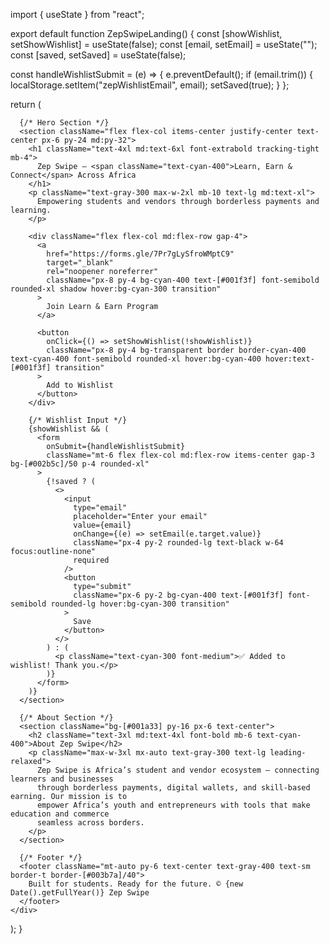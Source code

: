 import { useState } from "react";

export default function ZepSwipeLanding() {
  const [showWishlist, setShowWishlist] = useState(false);
  const [email, setEmail] = useState("");
  const [saved, setSaved] = useState(false);

  const handleWishlistSubmit = (e) => {
    e.preventDefault();
    if (email.trim()) {
      localStorage.setItem("zepWishlistEmail", email);
      setSaved(true);
    }
  };

  return (
    <div className="min-h-screen bg-gradient-to-br from-[#001f3f] via-[#002b5c] to-[#003b7a] text-white flex flex-col">
      
      {/* Hero Section */}
      <section className="flex flex-col items-center justify-center text-center px-6 py-24 md:py-32">
        <h1 className="text-4xl md:text-6xl font-extrabold tracking-tight mb-4">
          Zep Swipe — <span className="text-cyan-400">Learn, Earn & Connect</span> Across Africa
        </h1>
        <p className="text-gray-300 max-w-2xl mb-10 text-lg md:text-xl">
          Empowering students and vendors through borderless payments and learning.
        </p>

        <div className="flex flex-col md:flex-row gap-4">
          <a
            href="https://forms.gle/7Pr7gLySfroWMptC9"
            target="_blank"
            rel="noopener noreferrer"
            className="px-8 py-4 bg-cyan-400 text-[#001f3f] font-semibold rounded-xl shadow hover:bg-cyan-300 transition"
          >
            Join Learn & Earn Program
          </a>

          <button
            onClick={() => setShowWishlist(!showWishlist)}
            className="px-8 py-4 bg-transparent border border-cyan-400 text-cyan-400 font-semibold rounded-xl hover:bg-cyan-400 hover:text-[#001f3f] transition"
          >
            Add to Wishlist
          </button>
        </div>

        {/* Wishlist Input */}
        {showWishlist && (
          <form
            onSubmit={handleWishlistSubmit}
            className="mt-6 flex flex-col md:flex-row items-center gap-3 bg-[#002b5c]/50 p-4 rounded-xl"
          >
            {!saved ? (
              <>
                <input
                  type="email"
                  placeholder="Enter your email"
                  value={email}
                  onChange={(e) => setEmail(e.target.value)}
                  className="px-4 py-2 rounded-lg text-black w-64 focus:outline-none"
                  required
                />
                <button
                  type="submit"
                  className="px-6 py-2 bg-cyan-400 text-[#001f3f] font-semibold rounded-lg hover:bg-cyan-300 transition"
                >
                  Save
                </button>
              </>
            ) : (
              <p className="text-cyan-300 font-medium">✅ Added to wishlist! Thank you.</p>
            )}
          </form>
        )}
      </section>

      {/* About Section */}
      <section className="bg-[#001a33] py-16 px-6 text-center">
        <h2 className="text-3xl md:text-4xl font-bold mb-6 text-cyan-400">About Zep Swipe</h2>
        <p className="max-w-3xl mx-auto text-gray-300 text-lg leading-relaxed">
          Zep Swipe is Africa’s student and vendor ecosystem — connecting learners and businesses
          through borderless payments, digital wallets, and skill-based earning. Our mission is to
          empower Africa’s youth and entrepreneurs with tools that make education and commerce
          seamless across borders.
        </p>
      </section>

      {/* Footer */}
      <footer className="mt-auto py-6 text-center text-gray-400 text-sm border-t border-[#003b7a]/40">
        Built for students. Ready for the future. © {new Date().getFullYear()} Zep Swipe
      </footer>
    </div>
  );
}